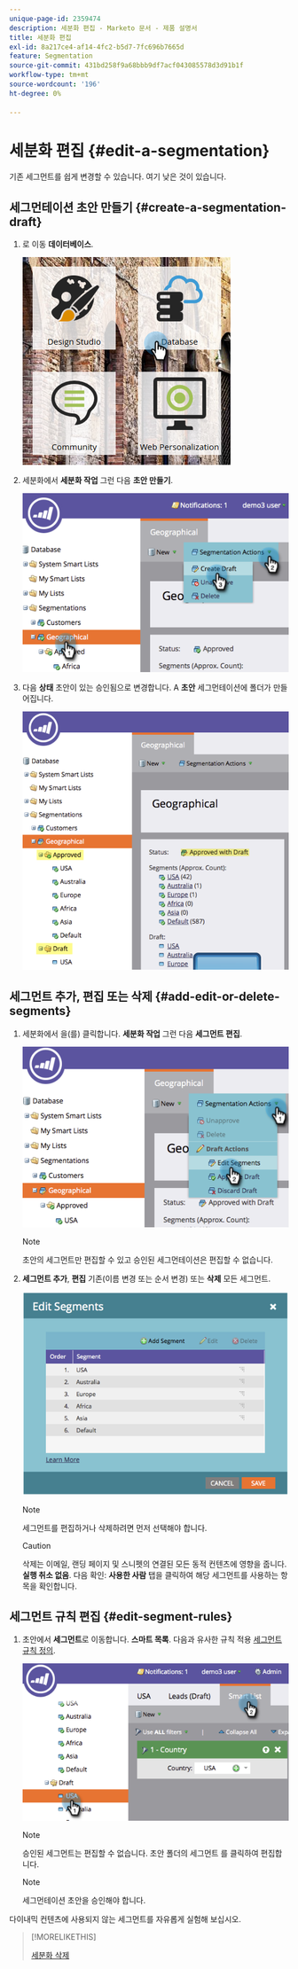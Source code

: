 ```yaml
---
unique-page-id: 2359474
description: 세분화 편집 - Marketo 문서 - 제품 설명서
title: 세분화 편집
exl-id: 8a217ce4-af14-4fc2-b5d7-7fc696b7665d
feature: Segmentation
source-git-commit: 431bd258f9a68bbb9df7acf043085578d3d91b1f
workflow-type: tm+mt
source-wordcount: '196'
ht-degree: 0%

---
```


# 세분화 편집 {#edit-a-segmentation}

기존 세그먼트를 쉽게 변경할 수 있습니다. 여기 낮은 것이 있습니다.

## 세그먼테이션 초안 만들기 {#create-a-segmentation-draft}

1. 로 이동 **데이터베이스**.

   ![](assets/db.png)

1. 세분화에서 **세분화 작업** 그런 다음 **초안 만들기**.

   ![](assets/two.png)

1. 다음 **상태** 초안이 있는 승인됨으로 변경합니다. A **초안** 세그먼테이션에 폴더가 만들어집니다.

   ![](assets/three.png)

## 세그먼트 추가, 편집 또는 삭제 {#add-edit-or-delete-segments}

1. 세분화에서 을(를) 클릭합니다. **세분화 작업** 그런 다음 **세그먼트 편집**.

   ![](assets/four.png)

   >[!NOTE]
   >
   >초안의 세그먼트만 편집할 수 있고 승인된 세그먼테이션은 편집할 수 없습니다.

1. **세그먼트 추가**, **편집** 기존(이름 변경 또는 순서 변경) 또는 **삭제** 모든 세그먼트.

   ![](assets/image2014-9-16-9-3a6-3a9.png)

   >[!NOTE]
   >
   >세그먼트를 편집하거나 삭제하려면 먼저 선택해야 합니다.

   >[!CAUTION]
   >
   >삭제는 이메일, 랜딩 페이지 및 스니펫의 연결된 모든 동적 컨텐츠에 영향을 줍니다. **실행 취소 없음**. 다음 확인: **사용한 사람** 탭을 클릭하여 해당 세그먼트를 사용하는 항목을 확인합니다.

## 세그먼트 규칙 편집 {#edit-segment-rules}

1. 초안에서 **세그먼트**&#x200B;로 이동합니다. **스마트 목록**. 다음과 유사한 규칙 적용 [세그먼트 규칙 정의](/help/marketo/product-docs/personalization/segmentation-and-snippets/segmentation/define-segment-rules.md).

   ![](assets/image2014-9-16-9-3a6-3a20.png)

   >[!NOTE]
   >
   >승인된 세그먼트는 편집할 수 없습니다. 초안 폴더의 세그먼트 를 클릭하여 편집합니다.

   >[!NOTE]
   >
   >세그먼테이션 초안을 승인해야 합니다.

다이내믹 컨텐츠에 사용되지 않는 세그먼트를 자유롭게 실험해 보십시오.

>[!MORELIKETHIS]
>
>[세분화 삭제](/help/marketo/product-docs/personalization/segmentation-and-snippets/segmentation/delete-a-segmentation.md)
